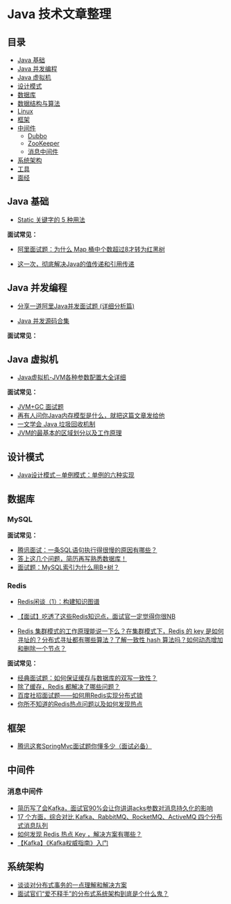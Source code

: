 # Java 技术文章整理

## 目录
- [Java 基础](#java-基础)
- [Java 并发编程](#java-并发编程)
- [Java 虚拟机](#java-虚拟机)
- [设计模式](#设计模式)
- [数据库](#数据库)
- [数据结构与算法](#数据结构与算法)
- [Linux](#linux)
- [框架](#框架)
- [中间件](#中间件)
  - [Dubbo](#dubbo)
  - [ZooKeeper](#zookeeper)
  - [消息中间件](#消息中间件)
- [系统架构]()
- [工具](#工具)
- [面经](#面经)



## Java 基础

- [Static 关键字的 5 种用法](https://mp.weixin.qq.com/s?__biz=MzI3ODcxMzQzMw==&mid=2247488852&idx=2&sn=812067bdf0f0acf1cff83055200ada3d&chksm=eb539062dc241974b25fbb471526f838f9d076761e96dced2a943a21f42606a96866d29ae94d&scene=21#wechat_redirect)



**面试常见：**

- [阿里面试题：为什么 Map 桶中个数超过8才转为红黑树](https://www.jianshu.com/p/f6487d4103d0?utm_campaign=haruki&utm_content=note&utm_medium=reader_share&utm_source=weixin)

- [这一次，彻底解决Java的值传递和引用传递](https://juejin.im/post/5bce68226fb9a05ce46a0476#comment)



## Java 并发编程

- [分享一道阿里Java并发面试题 (详细分析篇)](https://mp.weixin.qq.com/s/wvBziVsRNS7pXyknAHEYKg)

- [Java 并发源码合集](https://mp.weixin.qq.com/s?__biz=MzUzMTA2NTU2Ng==&mid=2247486261&idx=1&sn=bd69f26aadfc826f6313ffbb95e44ee5&chksm=fa497484cd3efd92352d6fb3d05ccbaebca2fafed6f18edbe5be70c99ba088db5c8a7a8080c1&scene=21#wechat_redirect)



**面试常见：**



## Java 虚拟机

- [Java虚拟机-JVM各种参数配置大全详细](https://blog.csdn.net/luckystar92/article/details/77320144)



**面试常见：**

- [JVM+GC 面试题](https://juejin.im/post/5cb872a2e51d456e79545c6c?utm_source=gold_browser_extension)
- [再有人问你Java内存模型是什么，就把这篇文章发给他](https://juejin.im/post/5cad4adc5188251b1f4d87d2#comment)
- [一文学会 Java 垃圾回收机制](https://juejin.im/post/5caf2b5cf265da036c577751#comment)
- [JVM的最基本的区域划分以及工作原理](https://mp.weixin.qq.com/s/zDYphlLpp0hrFbyJbw7umQ)



## 设计模式

- [Java设计模式－单例模式：单例的六种实现](https://juejin.im/post/5ce56e9e518825332d13c266?utm_source=gold_browser_extension)

## 数据库

### MySQL


**面试常见：**

- [腾讯面试：一条SQL语句执行得很慢的原因有哪些？](https://juejin.im/post/5cbed894e51d456e8240dd00?utm_source=gold_browser_extension)
- [答上这几个问题，简历再写熟悉数据库！](https://mp.weixin.qq.com/s/LSdMZD7sPIkdotCw2ZQNjg)
- [面试题：MySQL索引为什么用B+树？](https://juejin.im/post/5ce50d866fb9a07eb94f626c?utm_source=gold_browser_extension)


### Redis

- [Redis闲谈（1）：构建知识图谱](https://juejin.im/post/5cce56cee51d453aa307c80e?utm_source=gold_browser_extension)

- [【面试】吃透了这些Redis知识点，面试官一定觉得你很NB](https://juejin.im/post/5cc6bb975188252e8925f0c8?utm_source=gold_browser_extension#comment)

- [Redis 集群模式的工作原理能说一下么？在集群模式下，Redis 的 key 是如何寻址的？分布式寻址都有哪些算法？了解一致性 hash 算法吗？如何动态增加和删除一个节点？](https://www.javazhiyin.com/22957.html)



**面试常见：**

- [经典面试题：如何保证缓存与数据库的双写一致性？](https://mp.weixin.qq.com/s/ulFxFs_E226oAGEernOjNg)
- [除了缓存，Redis 都解决了哪些问题？](https://mp.weixin.qq.com/s/HUmByMp__slWxoOFdbQCOg)
- [百度社招面试题——如何用Redis实现分布式锁](https://juejin.im/post/5cadf58e6fb9a068973ec722?utm_source=gold_browser_extension)
- [你所不知道的Redis热点问题以及如何发现热点](https://juejin.im/post/5cee39a26fb9a07ed36e8c4c?utm_source=gold_browser_extension)



## 框架

- [腾讯这套SpringMvc面试题你懂多少（面试必备）](https://juejin.im/post/5cc2de6f5188252d9109875d?utm_source=gold_browser_extension)



## 中间件

### 消息中间件
- [简历写了会Kafka，面试官90%会让你讲讲acks参数对消息持久化的影响](https://mp.weixin.qq.com/s/IxS46JAr7D9sBtCDr8pd7A)
- [17 个方面，综合对比 Kafka、RabbitMQ、RocketMQ、ActiveMQ 四个分布式消息队列](https://mp.weixin.qq.com/s/gb4DmxhpdKlY_1wgj5ng2g)
- [如何发现 Redis 热点 Key ，解决方案有哪些？](https://mp.weixin.qq.com/s/3mw5kliTo-4Pzq-PH-ly1w)
- [【Kafka】《Kafka权威指南》入门](https://juejin.im/post/5ce4a0705188253382696dbf?utm_source=gold_browser_extension)



## 系统架构

- [谈谈对分布式事务的一点理解和解决方案](https://mp.weixin.qq.com/s/cBb2htYEs6awfuxrXJznzw)
- [面试官们“爱不释手”的分布式系统架构到底是个什么鬼？](https://juejin.im/post/5d00ea3b6fb9a07eec59c332?utm_source=gold_browser_extension)

